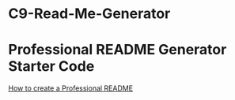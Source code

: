 # C9-Read-Me-Generator

# Professional README Generator Starter Code

[How to create a Professional README](https://coding-boot-camp.github.io/full-stack/github/professional-readme-guide)

